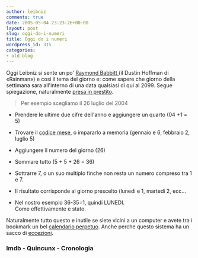 ```yaml
---
author: leibniz
comments: true
date: 2005-05-04 23:23:26+00:00
layout: post
slug: oggi-do-i-numeri
title: Oggi do i numeri
wordpress_id: 315
categories:
- old-blog
---
```


Oggi Leibniz si sente un po' [Raymond Babbitt ](http://www.imdb.com/title/tt0095953/?fr=c2l0ZT1kZnxteD0yMHxsbT01MDB8dHQ9MXxmYj11fHBuPTB8c291cmNlaWQ9bW96aWxsYS1zZWFyY2h8cT1yYWlubWFufGh0bWw9MXxubT0x;fc=1;ft=21;fm=1)(il
Dustin Hoffman di «Rainman») e cosi il tema del giorno e: come sapere
che giorno della settimana sara all'interno di una data qualsiasi di
qui al 2099. Segue spiegazione, naturalmente [presa in prestito](http://www.quincunx.org/calendar/).  

  


> Per esempio scegliamo il 26 luglio del 2004  

  
- Prendere le ultime due cifre dell'anno e aggiungere un quarto (04 +1 = 5)  

- Trovare il [codice mese](http://www.quincunx.org/calendar/#Monthcodes), o impararlo a memoria (gennaio e 6, febbraio 2, luglio 5)  

- Aggiungere il numero del giorno (26)  

- Sommare tutto (5 + 5 + 26 = 36)  

- Sottrarre 7, o un suo multiplo finche  non resta un numero compreso tra 1 e 7.  
- Il risultato corrisponde al giorno prescelto (lunedi e 1, martedi 2, ecc...  
- Nel nostro esempio 36-35=1, quindi LUNEDI.   
Come effettivamente e stato.

Naturalmente tutto questo e inutile se siete vicini a un computer e avete tra i bookmark un bel [calendario perpetuo](http://www.cronologia.it/calendar.htm). Anche perche questo sistema ha un sacco di [eccezioni](http://www.quincunx.org/calendar/#otherpoints).  



### Imdb - Quincunx - Cronologia
